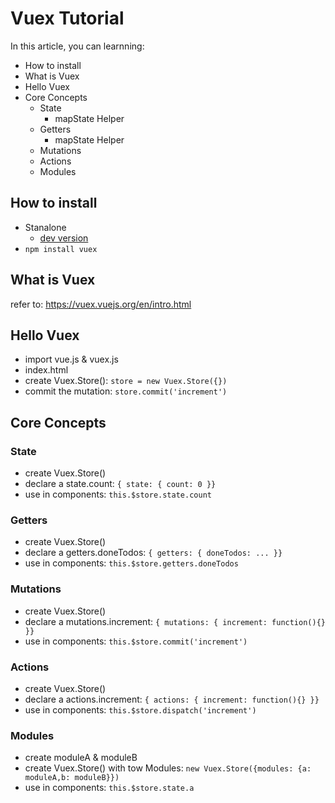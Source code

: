 # Vuex Tutorial
In this article, you can learnning:

* How to install
* What is Vuex
* Hello Vuex
* Core Concepts
    * State
        * mapState Helper
    * Getters
        * mapState Helper
    * Mutations
    * Actions
    * Modules

## How to install
* Stanalone
    * [dev version](https://unpkg.com/vuex)
* `npm install vuex`

## What is Vuex
refer to: https://vuex.vuejs.org/en/intro.html

## Hello Vuex
* import vue.js & vuex.js
* index.html
* create Vuex.Store(): `store = new Vuex.Store({})`
* commit the mutation: `store.commit('increment')`

## Core Concepts
### State
* create Vuex.Store()
* declare a state.count: `{ state: { count: 0 }}`
* use in components: `this.$store.state.count` 

### Getters
* create Vuex.Store()
* declare a getters.doneTodos: `{ getters: { doneTodos: ... }}`
* use in components: `this.$store.getters.doneTodos`

### Mutations
* create Vuex.Store()
* declare a mutations.increment: `{ mutations: { increment: function(){} }}`
* use in components: `this.$store.commit('increment')`

### Actions
* create Vuex.Store()
* declare a actions.increment: `{ actions: { increment: function(){} }}`
* use in components: `this.$store.dispatch('increment')`

### Modules
* create moduleA & moduleB
* create Vuex.Store() with tow Modules: `new Vuex.Store({modules: {a: moduleA,b: moduleB}})`
* use in components: `this.$store.state.a `
